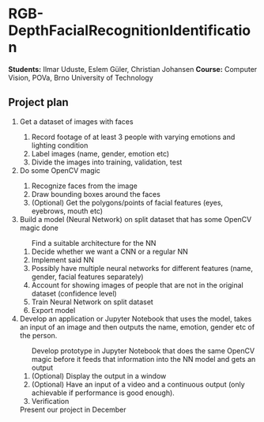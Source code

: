 # RGB-DepthFacialRecognitionIdentification
<b>Students:</b> Ilmar Uduste, Eslem Güler, Christian Johansen
<b>Course:</b> Computer Vision, POVa, Brno University of Technology

## Project plan
<ol>
  <li>Get a dataset of images with faces</li>
    <ol>
      <li>Record footage of at least 3 people with varying emotions and lighting condition</li>
      <li>Label images (name, gender, emotion etc)</li>
      <li>Divide the images into training, validation, test</li>
    </ol>
  <li>Do some OpenCV magic</li>
    <ol>
      <li>Recognize faces from the image</li>
      <li>Draw bounding boxes around the faces</li>
      <li>(Optional) Get the polygons/points of facial features (eyes, eyebrows, mouth etc)</li>
    </ol>
  <li>Build a model (Neural Network) on split dataset that has some OpenCV magic done</li>
    <ol>Find a suitable architecture for the NN
      <li>Decide whether we want a CNN or a regular NN</li>
      <li>Implement said NN</li>
      <li>Possibly have multiple neural networks for different features (name, gender, facial features separately)</li>
      <li>Account for showing images of people that are not in the original dataset (confidence level)
      <li>Train Neural Network on split dataset</li>
      <li>Export model</li>
    </ol>
<li>Develop an application or Jupyter Notebook that uses the model, takes an input of an image and then outputs the name, emotion, gender etc of the person.</li>
    <ol>Develop prototype in Jupyter Notebook that does the same OpenCV magic before it feeds that information into the NN model and gets an output
      <li>(Optional) Display the output in a window</li>
      <li>(Optional) Have an input of a video and a continuous output (only achievable if performance is good enough).</li>
      <li>Verification</li>
    </ol>
Present our project in December</ol>
